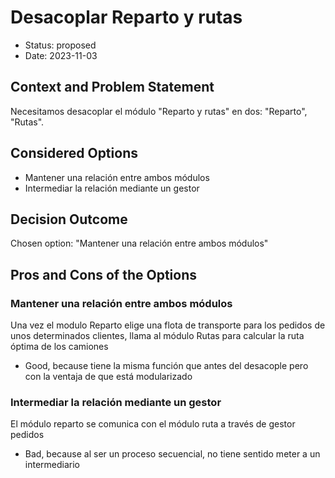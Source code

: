 # Desacoplar Reparto y rutas

* Status: proposed
* Date: 2023-11-03

## Context and Problem Statement

Necesitamos desacoplar el módulo "Reparto y rutas" en dos: "Reparto", "Rutas".

## Considered Options

* Mantener una relación entre ambos módulos
* Intermediar la relación mediante un gestor

## Decision Outcome

Chosen option: "Mantener una relación entre ambos módulos"

## Pros and Cons of the Options

### Mantener una relación entre ambos módulos

Una vez el modulo Reparto elige una flota de transporte para los pedidos de unos determinados clientes, llama al módulo Rutas para calcular la ruta óptima de los camiones

* Good, because tiene la misma función que antes del desacople pero con la ventaja de que está modularizado

### Intermediar la relación mediante un gestor

El módulo reparto se comunica con el módulo ruta a través de gestor pedidos

* Bad, because al ser un proceso secuencial, no tiene sentido meter a un intermediario
